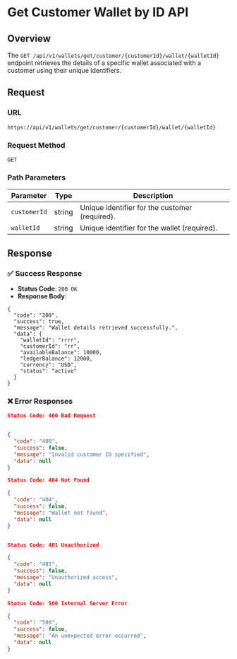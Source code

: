# Get Customer Wallet by ID API

## Overview  

The `GET /api/v1/wallets/get/customer/{customerId}/wallet/{walletId}` endpoint retrieves the details of a specific wallet associated with a customer using their unique identifiers.

## Request

### **URL**

`https://api/v1/wallets/get/customer/{customerId}/wallet/{walletId}`

### **Request Method**

`GET`

### **Path Parameters**

| Parameter   | Type   | Description                              |
|-------------|--------|------------------------------------------|
| `customerId`| string | Unique identifier for the customer (required). |
| `walletId`  | string | Unique identifier for the wallet (required).   |

## Response

### ✅ Success Response

- **Status Code**: `200 OK`
- **Response Body**:

```json:
{
  "code": "200",
  "success": true,
  "message": "Wallet details retrieved successfully.",
  "data": {
    "walletId": "rrrr",
    "customerId": "rr",
    "availableBalance": 10000,
    "ledgerBalance": 12000,
    "currency": "USD",
    "status": "active"
  }
}
```

### ❌ Error Responses

```json
Status Code: 400 Bad Request


{
  "code": "400",
  "success": false,
  "message": "Invalid customer ID specified",
  "data": null
}

Status Code: 404 Not Found

{
  "code": "404",
  "success": false,
  "message": "Wallet not found",
  "data": null
}


Status Code: 401 Unauthorized

{
  "code": "401",
  "success": false,
  "message": "Unauthorized access",
  "data": null
}

Status Code: 500 Internal Server Error

{
  "code": "500",
  "success": false,
  "message": "An unexpected error occurred",
  "data": null
}
